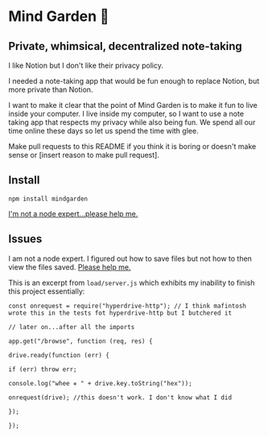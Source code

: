 # Mind Garden 🌳
## Private, whimsical, decentralized note-taking

I like Notion but I don't like their privacy policy. 

I needed a note-taking app that would be fun enough to replace Notion, but more private than Notion.

I want to make it clear that the point of Mind Garden is to make it fun to live inside your computer. I live inside my computer, so I want to use a note taking app that respects my privacy while also being fun. We spend all our time online these days so let us spend the time with glee.

Make pull requests to this README if you think it is boring or doesn't make sense or [insert reason to make pull request].

## Install

`npm install mindgarden`

[I'm not a node expert...please help me.](https://github.com/digitalgardening/mindgarden/blob/main/load/server.js)

## Issues 

I am not a node expert. I figured out how to save files but not how to then view the files saved. [Please help me.](https://github.com/digitalgardening/mindgarden/blob/main/load/server.js)

This is an excerpt from `load/server.js` which exhibits my inability to finish this project essentially:

```
const onrequest = require("hyperdrive-http"); // I think mafintosh wrote this in the tests fot hyperdrive-http but I butchered it

// later on...after all the imports

app.get("/browse", function (req, res) {

drive.ready(function (err) {

if (err) throw err;

console.log("whee ✵ " + drive.key.toString("hex"));

onrequest(drive); //this doesn't work. I don't know what I did

});

});

```
      
